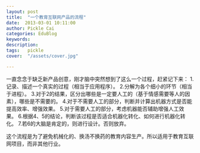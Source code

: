 ```yaml
---
layout: post  
title:  "一个教育互联网产品的流程"
date:  2013-03-01 10:11:00
author: Pickle Cai  
categories: EduBlog  
keywords: 
description:   
tags:	pickle   
cover:  "/assets/cover.jpg"  

---
```


 一直念念于缺乏新产品创意，刚才脑中突然想到了这么一个过程，赶紧记下来： 1.记录、描述一个真实的过程（相当于应用程序）。 2.分解为各个细小的环节（相当于进程）。 3.对于2的结果，区分出哪些是一定要人工的（基于情感需要等人的因素），哪些是不需要的。 4.对于不需要人工的部分，判断并计算出机器方式是否能提高效率、增强效果。 5.对于需要人工的部分，考虑机器能否辅助增强人工效果。 6.根据4、5的结论，判断该过程是否适合机器化转化、如何进行机器化转化。 7.若6的大脑是肯定的，则进行设计。否则放弃。

这个流程是为了避免机械化的、换汤不换药的教育内容生产。所以适用于教育互联网项目，而非其他行业。		

		    
